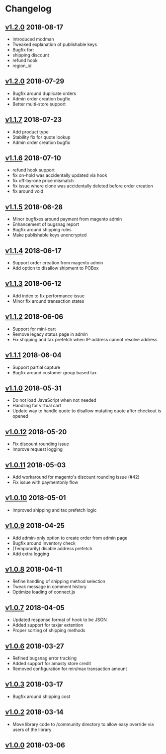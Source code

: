 # Changelog
## [v1.2.0](https://s3-us-west-1.amazonaws.com/bolt-public/magento-integration-release/bolt-magento1_v1.2.1.zip) 2018-08-17
 - Introduced modman
 - Tweaked explanation of publishable keys
 - Bugfix for:
  - shipping discount
  - refund hook
  - region_id

## [v1.2.0](https://s3-us-west-1.amazonaws.com/bolt-public/magento-integration-release/bolt-magento1_v1.2.0.zip) 2018-07-29
 - Bugfix around duplicate orders
 - Admin order creation bugfix
 - Better multi-store support

## [v1.1.7](https://s3-us-west-1.amazonaws.com/bolt-public/magento-integration-release/bolt-magento1_v1.1.7.zip) 2018-07-23
 - Add product type
 - Stability fix for quote lookup
 - Admin order creation bugfix

## [v1.1.6](https://s3-us-west-1.amazonaws.com/bolt-public/magento-integration-release/bolt-magento1_v1.1.6.zip) 2018-07-10
 - refund hook support
 - fix on-hold was accidentally updated via hook
 - fix off-by-one price mismatch
 - fix issue where clone was accidentally deleted before order creation
 - fix around void

## [v1.1.5](https://s3-us-west-1.amazonaws.com/bolt-public/magento-integration-release/bolt-magento1_v1.1.5.zip) 2018-06-28
 - Minor bugfixes around payment from magento admin
 - Enhancement of bugsnag report
 - Bugfix around shipping rules
 - Make publishable keys unencrypted

## [v1.1.4](https://s3-us-west-1.amazonaws.com/bolt-public/magento-integration-release/bolt-magento1_v1.1.4.zip) 2018-06-17
 - Support order creation from magento admin
 - Add option to disallow shipment to POBox

## [v1.1.3](https://s3-us-west-1.amazonaws.com/bolt-public/magento-integration-release/bolt-magento1_v1.1.3.zip) 2018-06-12
 - Add index to fix performance issue
 - Minor fix around transaction states

## [v1.1.2](https://s3-us-west-1.amazonaws.com/bolt-public/magento-integration-release/bolt-magento1_v1.1.2.zip) 2018-06-06
 - Support for mini-cart
 - Remove legacy status page in admin
 - Fix shipping and tax prefetch when IP-address cannot resolve address

## [v1.1.1](https://s3-us-west-1.amazonaws.com/bolt-public/magento-integration-release/bolt-magento1_v1.1.1.zip) 2018-06-04
 - Support partial capture
 - Bugfix around customer group based tax

## [v1.1.0](https://s3-us-west-1.amazonaws.com/bolt-public/magento-integration-release/bolt-magento1_v1.1.0.zip) 2018-05-31
 - Do not load JavaScript when not needed
 - Handling for virtual cart
 - Update way to handle quote to disallow mutating quote after checkout is opened

## [v1.0.12](https://s3-us-west-1.amazonaws.com/bolt-public/magento-integration-release/bolt-magento1_v1.0.12.zip) 2018-05-20
 - Fix discount rounding issue
 - Improve request logging

## [v1.0.11](https://s3-us-west-1.amazonaws.com/bolt-public/magento-integration-release/bolt-magento1_v1.0.11.zip) 2018-05-03
 - Add workaround for magento's discount rounding issue (#42)
 - Fix issue with paymentonly flow

## [v1.0.10](https://s3-us-west-1.amazonaws.com/bolt-public/magento-integration-release/bolt-magento1_v1.0.10.zip) 2018-05-01
 - Improved shipping and tax prefetch logic

## [v1.0.9](https://s3-us-west-1.amazonaws.com/bolt-public/magento-integration-release/bolt-magento1_v1.0.9.zip) 2018-04-25
 - Add admin-only option to create order from admin page
 - Bugfix around inventory check
 - (Temporarily) disable address prefetch
 - Add extra logging

## [v1.0.8](https://s3-us-west-1.amazonaws.com/bolt-public/magento-integration-release/bolt-magento1_v1.0.8.zip) 2018-04-11
 - Refine handling of shipping method selection
 - Tweak message in comment history
 - Optimize loading of connect.js

## [v1.0.7](https://s3-us-west-1.amazonaws.com/bolt-public/magento-integration-release/bolt-magento1_v1.0.7.zip) 2018-04-05
 - Updated response format of hook to be JSON
 - Added support for taxjar extention
 - Proper sorting of shipping methods

## [v1.0.6](https://s3-us-west-1.amazonaws.com/bolt-public/magento-integration-release/bolt-magento1_v1.0.6.zip) 2018-03-27
 - Refined bugsnag error tracking
 - Added support for amasty store credit
 - Removed configuration for min/max transaction amount

## [v1.0.3](https://s3-us-west-1.amazonaws.com/bolt-public/magento-integration-release/bolt-magento1_v1.0.3.zip) 2018-03-17
 - Bugfix around shipping cost

## [v1.0.2](https://s3-us-west-1.amazonaws.com/bolt-public/magento-integration-release/magento1.0.2.zip) 2018-03-14
 - Move library code to /community directory to allow easy override via users of the library

## [v1.0.0](https://s3-us-west-1.amazonaws.com/bolt-public/magento-integration-release/magento1.0.0.zip) 2018-03-06
